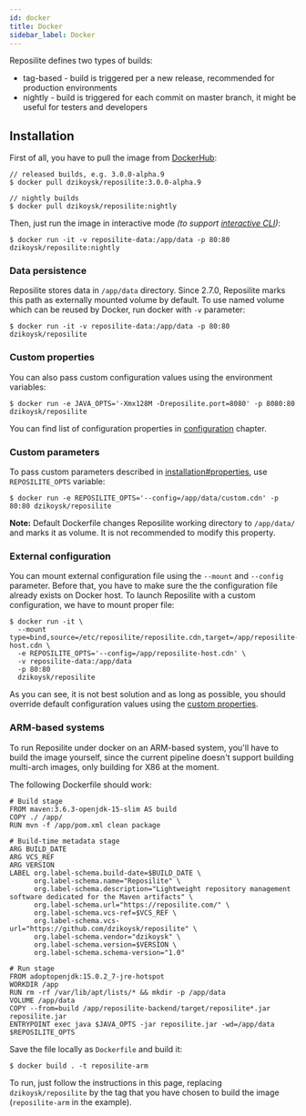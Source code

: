 ```yaml
---
id: docker
title: Docker
sidebar_label: Docker
---
```


Reposilite defines two types of builds:
* tag-based - build is triggered per a new release, recommended for production environments
* nightly - build is triggered for each commit on master branch, it might be useful for testers and developers

## Installation

First of all, you have to pull the image from [DockerHub](https://hub.docker.com/r/dzikoysk/reposilite):

```shell-session
// released builds, e.g. 3.0.0-alpha.9
$ docker pull dzikoysk/reposilite:3.0.0-alpha.9

// nightly builds
$ docker pull dzikoysk/reposilite:nightly
```

Then, 
just run the image in interactive mode 
*(to support [interactive CLI](install#interactive-cli))*:

```console
$ docker run -it -v reposilite-data:/app/data -p 80:80 dzikoysk/reposilite:nightly
```

### Data persistence
Reposilite stores data in `/app/data` directory. 
Since 2.7.0, 
Reposilite marks this path as externally mounted volume by default.
To use named volume which can be reused by Docker,
run docker with `-v` parameter:

```console
$ docker run -it -v reposilite-data:/app/data -p 80:80 dzikoysk/reposilite
```

### Custom properties

You can also pass custom configuration values using the environment variables:

```shell-session
$ docker run -e JAVA_OPTS='-Xmx128M -Dreposilite.port=8080' -p 8080:80 dzikoysk/reposilite
```

You can find list of configuration properties in [configuration](configuration) chapter.

### Custom parameters
To pass custom parameters described in [installation#properties](install#properties), use `REPOSILITE_OPTS` variable:

```shell-session
$ docker run -e REPOSILITE_OPTS='--config=/app/data/custom.cdn' -p 80:80 dzikoysk/reposilite
```

**Note:** Default Dockerfile changes Reposilite working directory to `/app/data/` and marks it as volume.
It is not recommended to modify this property.

### External configuration
You can mount external configuration file using the `--mount` and `--config` parameter.
Before that, you have to make sure the the configuration file already exists on Docker host. 
To launch Reposilite with a custom configuration, we have to mount proper file:

```console
$ docker run -it \
  --mount type=bind,source=/etc/reposilite/reposilite.cdn,target=/app/reposilite-host.cdn \
  -e REPOSILITE_OPTS='--config=/app/reposilite-host.cdn' \
  -v reposilite-data:/app/data
  -p 80:80
  dzikoysk/reposilite
```

As you can see, it is not best solution and as long as possible, 
you should override default configuration values using the [custom properties](#custom-properties).

### ARM-based systems
To run Reposilite under docker on an ARM-based system, you'll have to build the image yourself, since the current pipeline doesn't support building multi-arch images, only building for X86 at the moment.

The following Dockerfile should work:

```
# Build stage
FROM maven:3.6.3-openjdk-15-slim AS build
COPY ./ /app/
RUN mvn -f /app/pom.xml clean package

# Build-time metadata stage
ARG BUILD_DATE
ARG VCS_REF
ARG VERSION
LABEL org.label-schema.build-date=$BUILD_DATE \
      org.label-schema.name="Reposilite" \
      org.label-schema.description="Lightweight repository management software dedicated for the Maven artifacts" \
      org.label-schema.url="https://reposilite.com/" \
      org.label-schema.vcs-ref=$VCS_REF \
      org.label-schema.vcs-url="https://github.com/dzikoysk/reposilite" \
      org.label-schema.vendor="dzikoysk" \
      org.label-schema.version=$VERSION \
      org.label-schema.schema-version="1.0"

# Run stage
FROM adoptopenjdk:15.0.2_7-jre-hotspot
WORKDIR /app
RUN rm -rf /var/lib/apt/lists/* && mkdir -p /app/data
VOLUME /app/data
COPY --from=build /app/reposilite-backend/target/reposilite*.jar reposilite.jar
ENTRYPOINT exec java $JAVA_OPTS -jar reposilite.jar -wd=/app/data $REPOSILITE_OPTS
```

Save the file locally as `Dockerfile` and build it:

```console
$ docker build . -t reposilite-arm
```

To run, just follow the instructions in this page, replacing `dzikoysk/reposilite` by the tag that you have chosen to build the image (`reposilite-arm` in the example).
